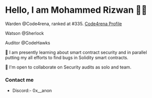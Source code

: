 Hello, I am Mohammed Rizwan :raising_hand_man:
================================

Warden @Code4rena, ranked at #335. [Code4rena Profile](https://code4rena.com/@MohammedRizwan)

Watson @Sherlock

Auditor @CodeHawks

🧠 I am presently learning about smart contract security and in parallel putting my all efforts to find bugs in Solidity smart contracts. 

🤝  I'm open to collaborate on Security audits as solo and team. 


### Contact me
* Discord:- 0x__anon
